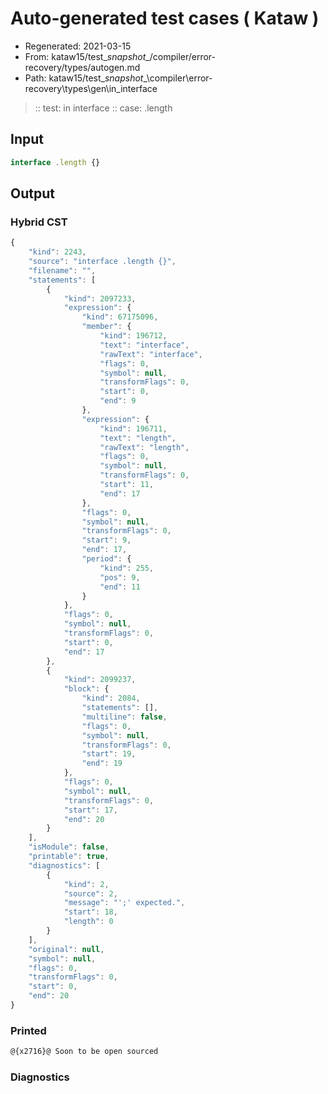 # Auto-generated test cases ( Kataw )
- Regenerated: 2021-03-15
- From: kataw15/test\__snapshot__/compiler/error-recovery/types/autogen.md
- Path: kataw15/test\__snapshot__\compiler\error-recovery\types\gen\in_interface
> :: test: in interface
> :: case: .length
## Input

`````js
interface .length {}
`````

## Output

### Hybrid CST

```javascript
{
    "kind": 2243,
    "source": "interface .length {}",
    "filename": "",
    "statements": [
        {
            "kind": 2097233,
            "expression": {
                "kind": 67175096,
                "member": {
                    "kind": 196712,
                    "text": "interface",
                    "rawText": "interface",
                    "flags": 0,
                    "symbol": null,
                    "transformFlags": 0,
                    "start": 0,
                    "end": 9
                },
                "expression": {
                    "kind": 196711,
                    "text": "length",
                    "rawText": "length",
                    "flags": 0,
                    "symbol": null,
                    "transformFlags": 0,
                    "start": 11,
                    "end": 17
                },
                "flags": 0,
                "symbol": null,
                "transformFlags": 0,
                "start": 9,
                "end": 17,
                "period": {
                    "kind": 255,
                    "pos": 9,
                    "end": 11
                }
            },
            "flags": 0,
            "symbol": null,
            "transformFlags": 0,
            "start": 0,
            "end": 17
        },
        {
            "kind": 2099237,
            "block": {
                "kind": 2084,
                "statements": [],
                "multiline": false,
                "flags": 0,
                "symbol": null,
                "transformFlags": 0,
                "start": 19,
                "end": 19
            },
            "flags": 0,
            "symbol": null,
            "transformFlags": 0,
            "start": 17,
            "end": 20
        }
    ],
    "isModule": false,
    "printable": true,
    "diagnostics": [
        {
            "kind": 2,
            "source": 2,
            "message": "';' expected.",
            "start": 18,
            "length": 0
        }
    ],
    "original": null,
    "symbol": null,
    "flags": 0,
    "transformFlags": 0,
    "start": 0,
    "end": 20
}
```

### Printed

```javascript
@{x2716}@ Soon to be open sourced
```

### Diagnostics

```javascript

```

